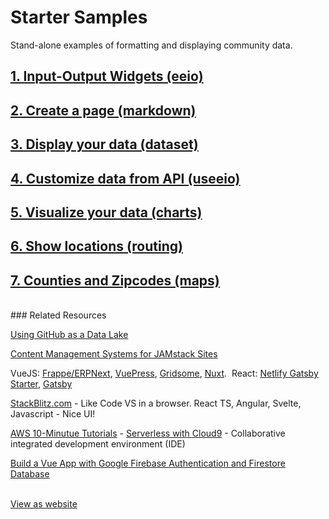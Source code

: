 # Starter Samples

Stand-alone examples of formatting and displaying community data.  

## [1. Input-Output Widgets (eeio)](https://modelearth.github.io/eeio/charts)  
## [2. Create a page (markdown)](markdown)  
## [3. Display your data (dataset)](dataset)
## [4. Customize data from API (useeio)](../resources/useeio)  
## [5. Visualize your data (charts)](charts)  
## [6. Show locations (routing)](routing)  
## [7. Counties and Zipcodes (maps)](maps) 

<br>
### Related Resources

[Using GitHub as a Data Lake](https://dzone.com/articles/using-github-as-a-data-lake)  

[Content Management Systems for JAMstack Sites](https://headlesscms.org/)  

VueJS: [Frappe/ERPNext](https://frappe.io/frappejs/docs/client/index.md), 
[VuePress](https://vuepress.vuejs.org/), 
[Gridsome](https://gridsome.org/), 
[Nuxt](https://nuxtjs.org/).&nbsp; React: [Netlify Gatsby Starter](https://github.com/netlify-templates/gatsby-starter-netlify-cms), [Gatsby](https://www.gatsbyjs.org/)    

<!--
	[Element Table](https://element.bootstrap-table.com/examples/) 
-->

[StackBlitz.com](https://stackblitz.com/) - Like Code VS in a browser. React TS, Angular, Svelte, Javascript - Nice UI!  

[AWS 10-Minutue Tutorials](https://aws.amazon.com/getting-started/tutorials/?awsf.getting-started-content=use-case-tmt%23websites-apps) - [Serverless with Cloud9](https://aws.amazon.com/getting-started/tutorials/build-serverless-app-codestar-cloud9/?trk=gs_card) - Collaborative integrated development environment (IDE)  

[Build a Vue App with Google Firebase Authentication and Firestore Database](https://blog.bitsrc.io/build-a-vue-app-with-firebase-authentication-and-database-e7d6816f79af)  

<br>
<div class="showGit">
<a href="https://modelearth.github.io/community/samples/">View as website</a>
</div>
